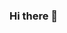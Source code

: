 ### Hi there 👋

<!--
**PedroFrr/PedroFrr** is a ✨ _special_ ✨ repository because its `README.md` (this file) appears on your GitHub profile.

Here are some ideas to get you started:

- 🔭 I’m currently working on android mobile development with Kotlin. Always looking to further enrich my knowledge.
- 🌱 I’m currently learning cross mobile development with Flutter.
- 📫 How to reach me: <pedroandref96@gmail.com>
-->

